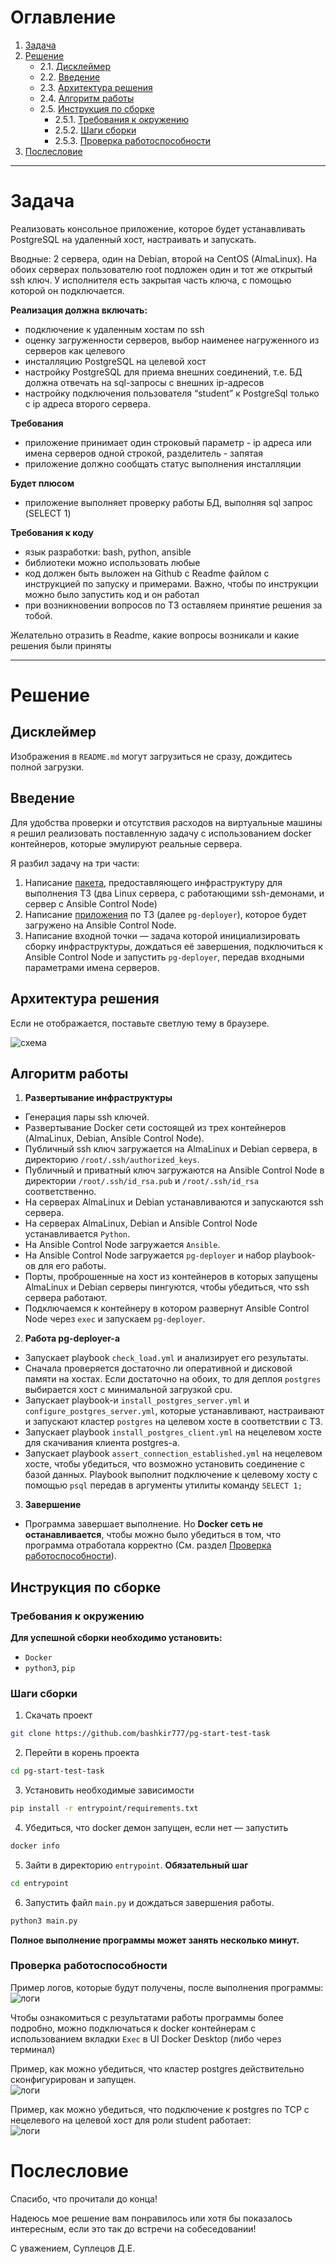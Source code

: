 # Оглавление

1. [Задача](#задача)  
2. [Решение](#решение)  
   - 2.1. [Дисклеймер](#дисклеймер)   
   - 2.2. [Введение](#введение)
   - 2.3. [Архитектура решения](#архитектура-решения)
   - 2.4. [Алгоритм работы](#алгоритм-работы)
   - 2.5. [Инструкция по сборке](#инструкция-по-сборке)  
     - 2.5.1. [Требования к окружению](#требования-к-окружению)  
     - 2.5.2. [Шаги сборки](#шаги-сборки)  
     - 2.5.3. [Проверка работоспособности](#проверка-работоспособности) 
3. [Послесловие](#послесловие)
---

# Задача

Реализовать консольное приложение, которое будет устанавливать PostgreSQL на удаленный хост, настраивать и запускать.

Вводные: 2 сервера, один на Debian, второй на CentOS (AlmaLinux). На обоих серверах пользователю root подложен один и
тот же открытый ssh ключ. У исполнителя есть закрытая часть ключа, с помощью которой он подключается.


**Реализация должна включать:**

- подключение к удаленным хостам по ssh
- оценку загруженности серверов, выбор наименее нагруженного из серверов как целевого
- инсталляцию PostgreSQL на целевой хост
- настройку PostgreSQL для приема внешних соединений, т.е. БД должна отвечать на sql-запросы с внешних ip-адресов
- настройку подключения пользователя “student” к PostgreSql только с ip адреса второго сервера.

**Требования**

- приложение принимает один строковый параметр - ip адреса или имена серверов одной строкой, разделитель - запятая
- приложение должно сообщать статус выполнения инсталляции

**Будет плюсом**

- приложение выполняет проверку работы БД, выполняя sql запрос (SELECT 1)

**Требования к коду**

- язык разработки: bash, python, ansible
- библиотеки можно использовать любые
- код должен быть выложен на Github с Readme файлом с инструкцией по запуску и примерами. Важно, чтобы по инструкции
  можно было запустить код и он работал
- при возникновении вопросов по ТЗ оставляем принятие решения за тобой.

Желательно отразить в Readme, какие вопросы возникали и какие решения были приняты

---

# Решение

## Дисклеймер

Изображения в `README.md` могут загрузиться не сразу, дождитесь полной загрузки.

## Введение

Для удобства проверки и отсутствия расходов на виртуальные машины я решил реализовать поставленную задачу с
использованием docker контейнеров, которые эмулируют реальные сервера.

Я разбил задачу на три части:

1. Написание [пакета](entrypoint/infra_entrypoint/README.md), предоставляющего инфраструктуру для выполнения ТЗ (два
   Linux сервера, с работающими ssh-демонами, и сервер с Ansible Control Node)
2. Написание [приложения](pg-deployer/README.md) по ТЗ (далее `pg-deployer`), которое будет загружено на Ansible Control
   Node.
3. Написание входной точки — задача которой инициализировать сборку инфраструктуры, дождаться её завершения,
   подключиться к Ansible Control Node и запустить `pg-deployer`, передав входными параметрами имена серверов.

## Архитектура решения

Если не отображается, поставьте светлую тему в браузере.

![схема](img/schema.png)

## Алгоритм работы

1. **Развертывание инфраструктуры**
- Генерация пары ssh ключей.
- Развертывание Docker сети состоящей из трех контейнеров (AlmaLinux, Debian, Ansible Control Node).
- Публичный ssh ключ загружается на AlmaLinux и Debian сервера, в директорию `/root/.ssh/authorized_keys`.
- Публичный и приватный ключ загружаются на Ansible Control Node в директории `/root/.ssh/id_rsa.pub` и `/root/.ssh/id_rsa` соответственно.
- На серверах AlmaLinux и Debian устанавливаются и запускаются ssh сервера.
- На серверах AlmaLinux, Debian и Ansible Control Node устанавливается `Python`.
- На Ansible Control Node загружается `Ansible`.
- На Ansible Control Node загружается `pg-deployer` и набор playbook-ов для его работы.
- Порты, проброшенные на хост из контейнеров в которых запущены AlmaLinux и Debian серверы пингуются, чтобы убедиться, что ssh сервера работают.
- Подключаемся к контейнеру в котором развернут Ansible Control Node через `exec` и запускаем `pg-deployer`.

2. **Работа pg-deployer-а**
- Запускает playbook `check_load.yml` и анализирует его результаты.
- Сначала проверяется достаточно ли оперативной и дисковой памяти на хостах. Если достаточно на обоих, то для деплоя `postgres` выбирается хост с минимальной загрузкой cpu.
- Запускает playbook-и `install_postgres_server.yml` и `configure_postgres_server.yml`, которые устанавливают, настраивают и запускают кластер `postgres` на целевом хосте в соответствии с ТЗ.
- Запускает playbook `install_postgres_client.yml` на нецелевом хосте для скачивания клиента postgres-а.
- Запускает playbook `assert_connection_established.yml` на нецелевом хосте, чтобы убедиться, что возможно установить соединение с базой данных. Playbook выполнит подключение к целевому хосту с помощью `psql` передав в аргументы утилиты команду `SELECT 1;`

3. **Завершение**
- Программа завершает выполнение. Но **Docker сеть не останавливается**, чтобы можно было убедиться в том, что программа отработала корректно (См. раздел [Проверка работоспособности](#проверка-работоспособности)).

## Инструкция по сборке

### Требования к окружению

**Для успешной сборки необходимо установить:**

- `Docker`
- `python3`, `pip`

### Шаги сборки

1. Скачать проект

```bash
git clone https://github.com/bashkir777/pg-start-test-task
```

2. Перейти в корень проекта

```bash
cd pg-start-test-task
```

3. Установить необходимые зависимости

```bash
pip install -r entrypoint/requirements.txt
```

4. Убедиться, что docker демон запущен, если нет — запустить

```bash
docker info
```

5. Зайти в директорию `entrypoint`. **Обязательный шаг**

```bash
cd entrypoint
```

6. Запустить файл `main.py` и дождаться завершения работы.

```bash
python3 main.py
```

**Полное выполнение программы может занять несколько минут.**

### Проверка работоспособности

Пример логов, которые будут получены, после выполнения программы:  
![логи](img/logs-sample.png)

Чтобы ознакомиться с результатами работы программы более подробно, можно подключаться к docker контейнерам с
использованием вкладки `Exec` в UI Docker Desktop (либо через терминал)

Пример, как можно убедиться, что кластер postgres действительно сконфигурирован и запущен.  
![логи](img/docker-ui-1.png)

Пример, как можно убедиться, что подключение к postgres по TCP c нецелевого на целевой хост для роли student работает:  
![логи](img/docker-ui-2.png)

# Послесловие

Спасибо, что прочитали до конца!

Надеюсь мое решение вам понравилось или хотя бы показалось интересным, если это так до встречи на собеседовании!

С уважением, Суплецов Д.Е.